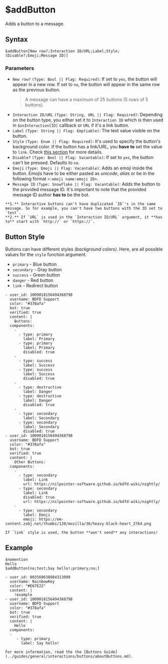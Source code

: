 # $addButton
Adds a button to a message.

## Syntax
```
$addButton[New row?;Interaction ID/URL;Label;Style;(Disable?;Emoji;Message ID)]
```

### Parameters
- `New row?` `(Type: Bool || Flag: Required)`: If set to `yes`, the button will appear in a new row. If set to `no`, the button will appear in the same row as the previous button.
    > A message can have a maximum of 25 buttons (5 rows of 5 buttons).
- `Interaction ID/URL` `(Type: String, URL || Flag: Required)`: Depending on the button type, you either set it to `Interaction ID` which is then used in `$onInteraction[ID]` callback or `URL` if it's a link button.
- `Label` `(Type: String || Flag: Emptiable)`: The text value visible on the button.
- `Style` `(Type: Enum || Flag: Required)`: It's used to specify the button's background color. If the button has a link/URL, you **have to** set the value to `link`. Check [this section](#button-style) for more details.
- `Disable?` `(Type: Bool || Flag: Vacantable)`: If set to `yes`, the button can't be pressed. Defaults to `no`.
- `Emoji` `(Type: Emoji || Flag: Vacantable)`: Adds an emoji inside the button. Emojis have to be either pasted as *unicode*, *alias* or be in the following format `<:emoji name:emoji ID>`.
- `Message ID` `(Type: Snowflake || Flag: Vacantable)`: Adds the button to the provided message ID. It's important to note that the provided message ID author **has to** be the bot.

```admonish warning
**1.** Interactive buttons can't have duplicated `ID`'s in the same message. So for example, you can't have two buttons with the ID set to `test`.
**2.** If `URL` is used in the `Interaction ID/URL` argument, it **has to** start with `http://` or `https://`.
```

## Button Style
Buttons can have different styles _(background colors)_.
Here, are all possible values for the `style` function argument.
- `primary` - Blue button
- `secondary` - Gray button
- `success` - Green button
- `danger` - Red button
- `link` - Redirect button

```discord yaml
- user_id: 1009018156494368798
  username: BDFD Support
  color: "#378afa"
  bot: true
  verified: true
  content: |
    Buttons:
  components: 
    - 
      - type: primary
        label: Primary
      - type: primary
        label: Primary
        disabled: true
    - 
      - type: success
        label: Success
      - type: success
        label: Success
        disabled: true
    - 
      - type: destructive
        label: Danger
      - type: destructive
        label: Danger
        disabled: true
    - 
      - type: secondary
        label: Secondary
      - type: secondary
        label: Secondary
        disabled: true
- user_id: 1009018156494368798
  username: BDFD Support
  color: "#378afa"
  bot: true
  verified: true
  content: |
    Other Buttons:
  components: 
    - 
      - type: secondary
        label: Link
        url: https://nilpointer-software.github.io/bdfd-wiki/nightly/
      - type: secondary
        label: Link
        disabled: true
        url: https://nilpointer-software.github.io/bdfd-wiki/nightly/
    - 
      - type: secondary
        label: Emoji
        emoji: https://em-content.zobj.net/thumbs/120/mozilla/36/heavy-black-heart_2764.png
```

```admonish failure
If `link` style is used, the button **won't send** any interactions!
```

## Example
```
$nomention
Hello
$addButton[no;test;Say hello!;primary;no;]
```

```discord yaml
- user_id: 803569638084313098
  username: RainbowKey
  color: "#E67E22"
  content: |
    !example
- user_id: 1009018156494368798
  username: BDFD Support
  color: "#378afa"
  bot: true
  verified: true
  content: |
    Hello
  components:
  - 
     - type: primary
       label: Say hello!
```

```admonish info title="Read more"
For more information, read the the [Buttons Guide](../guides/general/interactions/buttons/aboutButtons.md).
```
